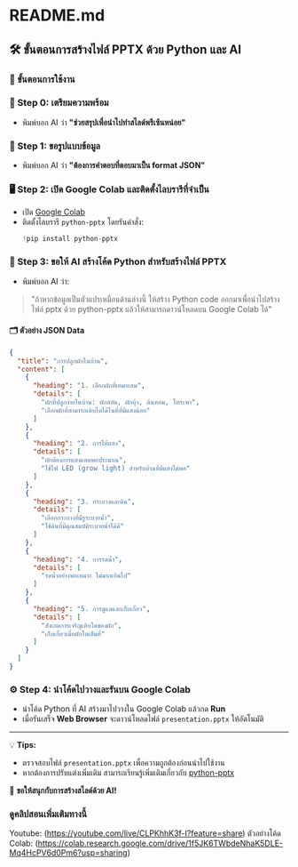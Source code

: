 # README.md

## 🛠️ ขั้นตอนการสร้างไฟล์ PPTX ด้วย Python และ AI

### 🚀 ขั้นตอนการใช้งาน

### 🐣 Step 0: เตรียมความพร้อม
- พิมพ์บอก AI ว่า **"ช่วยสรุปเพื่อนำไปทำสไลด์พรีเซ้นหน่อย"**

### 🧠 Step 1: ขอรูปแบบข้อมูล
- พิมพ์บอก AI ว่า **"ต้องการคำตอบที่ตอบมาเป็น format JSON"**

### 🖥️ Step 2: เปิด Google Colab และติดตั้งไลบรารีที่จำเป็น
- เปิด [Google Colab](https://colab.research.google.com/)
- ติดตั้งไลบรารี `python-pptx` โดยรันคำสั่ง:
  ```python
  !pip install python-pptx
  ```

### 🤖 Step 3: ขอให้ AI สร้างโค้ด Python สำหรับสร้างไฟล์ PPTX
- พิมพ์บอก AI ว่า:

> "ถ้าหากข้อมูลเป็นตัวแปรเหมือนด้านล่างนี้ ให้สร้าง Python code ออกมาเพื่อนำไปสร้างไฟล์ pptx ด้วย python-pptx แล้วให้สามารถดาวน์โหลดบน Google Colab ได้"

#### 🗂️ ตัวอย่าง JSON Data
```json
{
  "title": "การปลูกผักในบ้าน",
  "content": [
    {
      "heading": "1. เลือกผักที่เหมาะสม",
      "details": [
        "ผักที่ปลูกง่ายในบ้าน: ผักสลัด, ผักบุ้ง, ต้นหอม, โหระพา",
        "เลือกผักที่สามารถเติบโตได้ในที่ที่มีแสงน้อย"
      ]
    },
    {
      "heading": "2. การให้แสง",
      "details": [
        "ผักต้องการแสงแดดพอประมาณ",
        "ใช้ไฟ LED (grow light) สำหรับบ้านที่มีแสงไม่พอ"
      ]
    },
    {
      "heading": "3. กระถางและดิน",
      "details": [
        "เลือกกระถางที่มีรูระบายน้ำ",
        "ใช้ดินที่มีคุณสมบัติระบายน้ำได้ดี"
      ]
    },
    {
      "heading": "4. การรดน้ำ",
      "details": [
        "รดน้ำอย่างพอเหมาะ ไม่มากเกินไป"
      ]
    },
    {
      "heading": "5. การดูแลและเก็บเกี่ยว",
      "details": [
        "สังเกตการเจริญเติบโตของผัก",
        "เก็บเกี่ยวเมื่อผักโตเต็มที่"
      ]
    }
  ]
}
```

### ⚙️ Step 4: นำโค้ดไปวางและรันบน Google Colab
- นำโค้ด Python ที่ AI สร้างมาไปวางใน Google Colab แล้วกด **Run**
- เมื่อรันเสร็จ **Web Browser** จะดาวน์โหลดไฟล์ `presentation.pptx` ให้อัตโนมัติ

---

💡 **Tips:**
- ตรวจสอบไฟล์ `presentation.pptx` เพื่อความถูกต้องก่อนนำไปใช้งาน
- หากต้องการปรับแต่งเพิ่มเติม สามารถเรียนรู้เพิ่มเติมเกี่ยวกับ [python-pptx](https://python-pptx.readthedocs.io/en/latest/)

🎉 **ขอให้สนุกกับการสร้างสไลด์ด้วย AI!**

### ดูคลิปสอนเพิ่มเติมทางนี้
Youtube: (https://youtube.com/live/CLPKhhK3f-I?feature=share)
ตัวอย่างโค้ด Colab: (https://colab.research.google.com/drive/1f5JK6TWbdeNhaK5DLE-Mq4HcPV6d0Pm6?usp=sharing)
